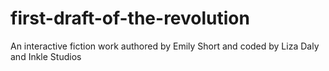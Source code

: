 first-draft-of-the-revolution
=============================

An interactive fiction work authored by Emily Short and coded by Liza Daly and Inkle Studios